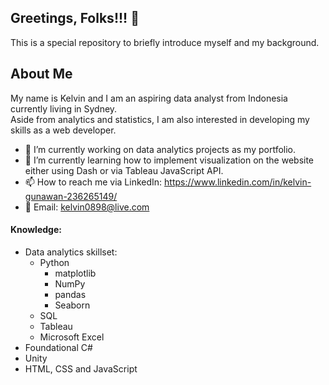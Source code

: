 ## Greetings, Folks!!! 👋

This is a special repository to briefly introduce myself and my background.

## About Me
My name is Kelvin and I am an aspiring data analyst from Indonesia currently living in Sydney.\
Aside from analytics and statistics, I am also interested in developing my skills as a web developer.

- 🔭 I’m currently working on data analytics projects as my portfolio.
- 🌱 I’m currently learning how to implement visualization on the website either using Dash or via Tableau JavaScript API.
- 📫 How to reach me via LinkedIn: https://www.linkedin.com/in/kelvin-gunawan-236265149/
- 📨 Email: kelvin0898@live.com

#### Knowledge:
* Data analytics skillset:
  * Python
    * matplotlib
    * NumPy
    * pandas
    * Seaborn
  * SQL
  * Tableau
  * Microsoft Excel
* Foundational C#
* Unity
* HTML, CSS and JavaScript
